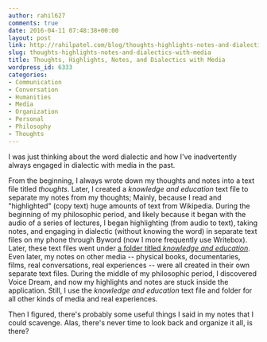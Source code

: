 ```yaml
---
author: rahil627
comments: true
date: 2016-04-11 07:48:38+00:00
layout: post
link: http://rahilpatel.com/blog/thoughts-highlights-notes-and-dialectics-with-media/
slug: thoughts-highlights-notes-and-dialectics-with-media
title: Thoughts, Highlights, Notes, and Dialectics with Media
wordpress_id: 6333
categories:
- Communication
- Conversation
- Humanities
- Media
- Organization
- Personal
- Philosophy
- Thoughts
---
```


I was just thinking about the word dialectic and how I've inadvertently always engaged in dialectic with media in the past.

From the beginning, I always wrote down my thoughts and notes into a text file titled _thoughts_. Later, I created a _knowledge and education_ text file to separate my notes from my thoughts; Mainly, because I read and "highlighted" (copy text) huge amounts of text from Wikipedia. During the beginning of my philosophic period, and likely because it began with the audio of a series of lectures, I began highlighting (from audio to text), taking notes, and engaging in dialectic (without knowing the word) in separate text files on my phone through Byword (now I more frequently use Writebox). Later, these text files went under [a folder titled _knowledge and education_](https://www.dropbox.com/sh/ksbu886d6snglv6/AADJMox8Z50iGqe_joIYzX1ka?dl=). Even later, my notes on other media -- physical books, documentaries, films, real conversations, real experiences -- were all created in their own separate text files. During the middle of my philosophic period, I discovered Voice Dream, and now my highlights and notes are stuck inside the application. Still, I use the _knowledge and education_ text file and folder for all other kinds of media and real experiences.

Then I figured, there's probably some useful things I said in my notes that I could scavenge. Alas, there's never time to look back and organize it all, is there?
